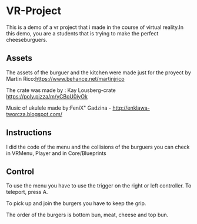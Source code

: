 # VR-Project
This is a demo of a vr project that i made in the course of virtual reality.In this demo, you are a students that is trying to make the perfect cheeseburguers.
## Assets
The assets of the burguer and the kitchen were made just for the proyect by Martin Rico:https://www.behance.net/martinjrico

The crate was made by : Kay Lousberg-crate https://poly.pizza/m/yCBoU0iyOk

Music of ukulele made by:FeniX" Gadzina - http://enklawa-tworcza.blogspot.com/ 

## Instructions
I did the code of the menu and the collisions of the burguers you can check in VRMenu, Player and in Core/Blueprints

## Control
To use the menu you have to use the trigger on the right or left controller.
To teleport, press A.

To pick up and join the burgers you have to keep the grip.

The order of the burgers is bottom bun, meat, cheese and top bun.
